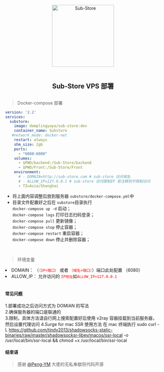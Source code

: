 <div align="center">
<br>
<img width="200" src="https://raw.githubusercontent.com/58xinian/icon/master/Sub-Store1.png" alt="Sub-Store">
<br>
<br>
<h2 align="center">Sub-Store VPS 部署<h2>
</div>

> Docker-compose 部署

```yml
version: '2.2'
services:
  substore:
    image: domplingyaya/sub-store:dev
    container_name: Substore
   #network_mode: docker-net
    restart: always
    shm_size: 2gb
    ports:
      - "6080:6080"
    volumes:
      - $PWD/backend:/Sub-Store/backend
      - $PWD/Front:/Sub-Store/Front
    environment:
      # - DOMAIN=http://sub-store.com # sub-store 访问域名
      # - ALLOW_IP=127.0.0.1 # sub-store 访问限制IP 若注释则不限制访问
      - TZ=Asia/Shanghai
```

- 将上面内容调整后放到服务器 `substore/docker-compose.yml`中
- 目录文件配置好之后在 `substore`目录执行  
  `docker-compose up -d` 启动；  
  `docker-compose logs` 打印日志扫码登录；  
  `docker-compose pull` 更新镜像；  
  `docker-compose stop` 停止容器；  
  `docker-compose restart` 重启容器；  
  `docker-compose down` 停止并删除容器；

<br>

> 环境变量

<li>
DOMAIN：
（<code style="color:red">（IP+端口）</code> 或者
<code style="color:red">（域名+端口）</code>）端口此处配置  （6080）
</li>
<li>
ALLOW_IP：
  允许访问的 <code style="color:red">IP地址</code>如<code style="color:red">ALLOW_IP=127.0.0.1</code>
</li>
<br>


#### 常见问题

1.部署成功之后访问方式为 DOMIAN 的写法<br>
2.确保服务器的端口是联通的<br>
3.限制，具体方法请自行网上搜索配置好后使用 v2ray 容器挂载到当前服务器，然后设置代理访问
4.Surge for mac SSR 使用方法 在 mac 终端执行 sudo curl -L https://github.com/tindy2013/shadowsocks-static-binaries/raw/master/shadowsocksr-libev/macos/ssr-local -o /usr/local/bin/ssr-local && chmod +x /usr/local/bin/ssr-local
#### 结束语

> 感谢 [@Peng-YM](https://github.com/Peng-YM/Sub-Store) 大佬的无私奉献将代码开源
